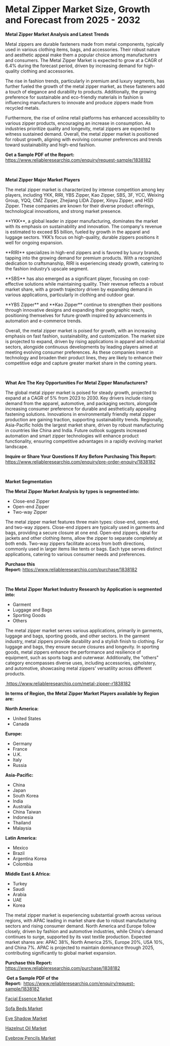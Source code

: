 <p><h1>Metal Zipper Market Size, Growth and Forecast from 2025 - 2032</h1></p><p><strong>Metal Zipper Market Analysis and Latest Trends</strong></p>
<p><p>Metal zippers are durable fasteners made from metal components, typically used in various clothing items, bags, and accessories. Their robust nature and aesthetic appeal make them a popular choice among manufacturers and consumers. The Metal Zipper Market is expected to grow at a CAGR of 6.4% during the forecast period, driven by increasing demand for high-quality clothing and accessories. </p><p>The rise in fashion trends, particularly in premium and luxury segments, has further fueled the growth of the metal zipper market, as these fasteners add a touch of elegance and durability to products. Additionally, the growing preference for sustainable and eco-friendly materials in fashion is influencing manufacturers to innovate and produce zippers made from recycled metals.</p><p>Furthermore, the rise of online retail platforms has enhanced accessibility to various zipper products, encouraging an increase in consumption. As industries prioritize quality and longevity, metal zippers are expected to witness sustained demand. Overall, the metal zipper market is positioned for robust growth, aligning with evolving consumer preferences and trends toward sustainability and high-end fashion.</p></p>
<p><strong>Get a Sample PDF of the Report:&nbsp;</strong> <a href="https://www.reliableresearchiq.com/enquiry/request-sample/1838182?utm_campaign=1159&utm_medium=2&utm_source=Github&utm_content=ia&utm_term=04042025&utm_id=metal-zipper">https://www.reliableresearchiq.com/enquiry/request-sample/1838182</a></p>
<p>&nbsp;</p>
<p><strong>Metal Zipper Major Market Players</strong></p>
<p><p>The metal zipper market is characterized by intense competition among key players, including YKK, RIRI, YBS Zipper, Kao Zipper, SBS, 3F, YCC, Weixing Group, YQQ, CMZ Zipper, Zhejiang LIDA Zipper, Xinyu Zipper, and HSD Zipper. These companies are known for their diverse product offerings, technological innovations, and strong market presence.</p><p>**YKK**, a global leader in zipper manufacturing, dominates the market with its emphasis on sustainability and innovation. The company's revenue is estimated to exceed $5 billion, fueled by growth in the apparel and luggage sectors. YKK’s focus on high-quality, durable zippers positions it well for ongoing expansion.</p><p>**RIRI** specializes in high-end zippers and is favored by luxury brands, tapping into the growing demand for premium products. With a recognized dedication to craftsmanship, RIRI is experiencing steady growth, catering to the fashion industry’s upscale segment.</p><p>**SBS** has also emerged as a significant player, focusing on cost-effective solutions while maintaining quality. Their revenue reflects a robust market share, with a growth trajectory driven by expanding demand in various applications, particularly in clothing and outdoor gear.</p><p>**YBS Zipper** and **Kao Zipper** continue to strengthen their positions through innovative designs and expanding their geographic reach, positioning themselves for future growth inspired by advancements in automation and e-commerce trends.</p><p>Overall, the metal zipper market is poised for growth, with an increasing emphasis on fast fashion, sustainability, and customization. The market size is projected to expand, driven by rising applications in apparel and industrial sectors, alongside continuous developments by leading players aimed at meeting evolving consumer preferences. As these companies invest in technology and broaden their product lines, they are likely to enhance their competitive edge and capture greater market share in the coming years.</p></p>
<p>&nbsp;</p>
<p><strong>What Are The Key Opportunities For Metal Zipper Manufacturers?</strong></p>
<p><p>The global metal zipper market is poised for steady growth, projected to expand at a CAGR of 5% from 2023 to 2030. Key drivers include rising demand from the apparel, automotive, and packaging sectors, alongside increasing consumer preference for durable and aesthetically appealing fastening solutions. Innovations in environmentally friendly metal zipper production are gaining traction, supporting sustainability trends. Regionally, Asia-Pacific holds the largest market share, driven by robust manufacturing in countries like China and India. Future outlook suggests increased automation and smart zipper technologies will enhance product functionality, ensuring competitive advantages in a rapidly evolving market landscape.</p></p>
<p><strong>Inquire or Share Your Questions If Any Before Purchasing This Report:</strong> <a href="https://www.reliableresearchiq.com/enquiry/pre-order-enquiry/1838182?utm_campaign=1159&utm_medium=2&utm_source=Github&utm_content=ia&utm_term=04042025&utm_id=metal-zipper">https://www.reliableresearchiq.com/enquiry/pre-order-enquiry/1838182</a></p>
<p>&nbsp;</p>
<p><strong>Market Segmentation</strong></p>
<p><strong>The Metal Zipper Market Analysis by types is segmented into:</strong></p>
<p><ul><li>Close-end Zipper</li><li>Open-end Zipper</li><li>Two-way Zipper</li></ul></p>
<p><p>The metal zipper market features three main types: close-end, open-end, and two-way zippers. Close-end zippers are typically used in garments and bags, providing a secure closure at one end. Open-end zippers, ideal for jackets and other clothing items, allow the zipper to separate completely at both ends. Two-way zippers facilitate access from both directions, commonly used in larger items like tents or bags. Each type serves distinct applications, catering to various consumer needs and preferences.</p></p>
<p><strong>Purchase this Report:&nbsp;</strong><a href="https://www.reliableresearchiq.com/purchase/1838182?utm_campaign=1159&utm_medium=2&utm_source=Github&utm_content=ia&utm_term=04042025&utm_id=metal-zipper">https://www.reliableresearchiq.com/purchase/1838182</a></p>
<p>&nbsp;</p>
<p><strong>The Metal Zipper Market Industry Research by Application is segmented into:</strong></p>
<p><ul><li>Garment</li><li>Luggage and Bags</li><li>Sporting Goods</li><li>Others</li></ul></p>
<p><p>The metal zipper market serves various applications, primarily in garments, luggage and bags, sporting goods, and other sectors. In the garment industry, metal zippers provide durability and a stylish finish to clothing. For luggage and bags, they ensure secure closures and longevity. In sporting goods, metal zippers enhance the performance and resilience of equipment, such as sports bags and outerwear. Additionally, the "others" category encompasses diverse uses, including accessories, upholstery, and automotive, showcasing metal zippers' versatility across different products.</p></p>
<p><a href="https://www.reliableresearchiq.com/metal-zipper-r1838182?utm_campaign=1159&utm_medium=2&utm_source=Github&utm_content=ia&utm_term=04042025&utm_id=metal-zipper">&nbsp;https://www.reliableresearchiq.com/metal-zipper-r1838182</a></p>
<p><strong>In terms of Region, the Metal Zipper Market Players available by Region are:</strong></p>
<p>
    <p> <strong> North America: </strong>
        <ul>
            <li>United States</li>
            <li>Canada</li>
        </ul>
        </p> 
    <p> <strong> Europe: </strong>
        <ul>
            <li>Germany</li>
            <li>France</li>
            <li>U.K.</li>
            <li>Italy</li>
            <li>Russia</li>
        </ul>
        </p> 
    <p> <strong> Asia-Pacific: </strong>
        <ul>
            <li>China</li>
            <li>Japan</li>
            <li>South Korea</li>
            <li>India</li>
            <li>Australia</li>
            <li>China Taiwan</li>
            <li>Indonesia</li>
            <li>Thailand</li>
            <li>Malaysia</li>
        </ul>
        </p> 
    <p> <strong> Latin America: </strong>
        <ul>
            <li>Mexico</li>
            <li>Brazil</li>
            <li>Argentina Korea</li>
            <li>Colombia</li>
        </ul>
        </p> 
    <p> <strong> Middle East & Africa: </strong>
        <ul>
            <li>Turkey</li>
            <li>Saudi</li>
            <li>Arabia</li>
            <li>UAE</li>
            <li>Korea</li>
        </ul>
    </p>
    </p>
<p><p>The metal zipper market is experiencing substantial growth across various regions, with APAC leading in market share due to robust manufacturing sectors and rising consumer demand. North America and Europe follow closely, driven by fashion and automotive industries, while China's demand continues to surge, supported by its vast textile production. Expected market shares are: APAC 38%, North America 25%, Europe 20%, USA 10%, and China 7%. APAC is projected to maintain dominance through 2025, contributing significantly to global market expansion.</p></p>
<p><strong>Purchase this Report: </strong><a href="https://www.reliableresearchiq.com/purchase/1838182?utm_campaign=1159&utm_medium=2&utm_source=Github&utm_content=ia&utm_term=04042025&utm_id=metal-zipper">https://www.reliableresearchiq.com/purchase/1838182</a></p>
<p>&nbsp;<strong>Get a Sample PDF of the Report:&nbsp;&nbsp;</strong><a href="https://www.reliableresearchiq.com/enquiry/request-sample/1838182?utm_campaign=1159&utm_medium=2&utm_source=Github&utm_content=ia&utm_term=04042025&utm_id=metal-zipper">https://www.reliableresearchiq.com/enquiry/request-sample/1838182</a></p>
<p><strong></strong></p>
<p><p><a href="https://github.com/bloggglazaie/Market-Research-Report-List-1/blob/main/facial-essence-market.md?utm_campaign=1159&utm_medium=2&utm_source=Github&utm_content=ia&utm_term=04042025&utm_id=metal-zipper">Facial Essence Market</a></p><p><a href="https://github.com/rndwazeri/Market-Research-Report-List-1/blob/main/sofa-beds-market.md?utm_campaign=1159&utm_medium=2&utm_source=Github&utm_content=ia&utm_term=04042025&utm_id=metal-zipper">Sofa Beds Market</a></p><p><a href="https://github.com/lolahberkik5/Market-Research-Report-List-1/blob/main/eye-shadow-market.md?utm_campaign=1159&utm_medium=2&utm_source=Github&utm_content=ia&utm_term=04042025&utm_id=metal-zipper">Eye Shadow Market</a></p><p><a href="https://github.com/nikkoureta1y/Market-Research-Report-List-1/blob/main/hazelnut-oil-market.md?utm_campaign=1159&utm_medium=2&utm_source=Github&utm_content=ia&utm_term=04042025&utm_id=metal-zipper">Hazelnut Oil Market</a></p><p><a href="https://github.com/dubelsuehsik/Market-Research-Report-List-1/blob/main/eyebrow-pencils-market.md?utm_campaign=1159&utm_medium=2&utm_source=Github&utm_content=ia&utm_term=04042025&utm_id=metal-zipper">Eyebrow Pencils Market</a></p></p>